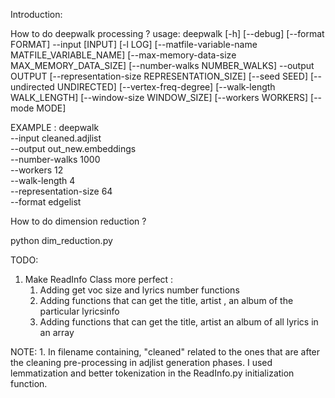 Introduction:

How to do deepwalk processing ?
usage: deepwalk [-h] [--debug] [--format FORMAT] --input [INPUT] [-l LOG]
                [--matfile-variable-name MATFILE_VARIABLE_NAME]
                [--max-memory-data-size MAX_MEMORY_DATA_SIZE]
                [--number-walks NUMBER_WALKS] --output OUTPUT
                [--representation-size REPRESENTATION_SIZE] [--seed SEED]
                [--undirected UNDIRECTED] [--vertex-freq-degree]
                [--walk-length WALK_LENGTH] [--window-size WINDOW_SIZE]
                [--workers WORKERS] [--mode MODE]

EXAMPLE :
deepwalk \
  --input cleaned.adjlist \
  --output out_new.embeddings \
  --number-walks 1000 \
  --workers 12 \
  --walk-length 4 \
  --representation-size 64 \
  --format edgelist

How to do dimension reduction ?

python dim_reduction.py

TODO:
1. Make ReadInfo Class more perfect :
    1. Adding get voc size and lyrics number functions
    2. Adding functions that can get the title, artist , an album of the particular lyricsinfo
    3. Adding functions that can get the title, artist an album of all lyrics in an array


NOTE:
1.
In filename containing, "cleaned" related to the ones that are after the cleaning pre-processing in adjlist generation phases.
I used lemmatization and better tokenization in the ReadInfo.py initialization function.
